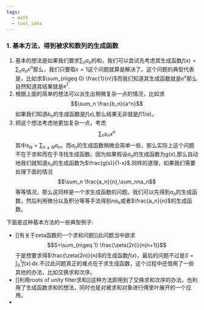 ```yaml
---
tags:
  - math
  - tool_idea
---
```

### 1. 基本方法，得到被求和数列的生成函数

1. 基本的想法是如果我们要求$\sum_{n} a_n$的和，我们可以尝试先考虑其生成函数$f(x)=\sum_n a_nx^n$那么，我们只要取$x=1$这个问题就算是解决了。这个问题的典型代表是，比如求$\sum_{n\geq 0} \frac{1}{n!}$而我们知道其生成函数就是$e^x$那么自然知道其结果就是$e^1$.
2. 根据上面的简单的想法可以派生出稍微复杂一点的情况，比如求$$\sum_n \frac{b_n}{a^n}$$如果我们知道$b_n$的生成函数是$f(x)$,那么结果无非就是$f(1/a)$。
3. 把这个想法考虑地更加复杂一点，考虑$$\sum_n s_n x^n$$其中$s_N =\sum_{n\leq N}a_n$。而$a_n$的生成函数稍微会简单一些，那么实际上这个问题不在于求和而在于寻找生成函数。因为如果假设$a_n$的生成函数为$g(x)$,那么自动地我们就知道$s_n$的生成函数为$\frac{g(x)}{1-x}$.同样的道理，如果我们需要处理下面的情况$$\sum_n \frac{a_n}{n},\sum_nna_n$$等等情况，那么这同样是一个求生成函数的问题。我们可以先得到$a_n$的生成函数，然后利用微分以及积分等等手法得到$na_n$或者$\frac{a_n}{n}$的生成函数。

下面是这种基本方法的一些典型例子:
* [[有关于zeta函数的一个求和问题]]此问题当中欲求$$S=\sum_{n\geq 1} \frac{\zeta(2n)}{n(n+1)}$$于是想要求得$\frac{\zeta(2n)}{n}$的生成函数$f(x)$，最后的问题不过是$S=\int_{0}^{1} f(x)\,dx$.不过此问题真正的难点在于求生成函数，这个过程中还借用了一些其他的办法，比如交换求和次序。
* [[利用roots of unity filter求和]]这种方法即用到了交换求和次序的办法，也利用了生成函数求和的想法，同时也是对被求和对象进行傅里叶展开的一个应用。
* 